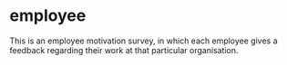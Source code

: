 # employee
This is an employee motivation survey, in which each employee gives a feedback regarding their work at that particular organisation.
